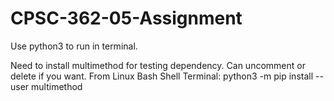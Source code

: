 # CPSC-362-05-Assignment
Use python3 to run in terminal.

Need to install multimethod for testing dependency. Can uncomment or delete if you want.
From Linux Bash Shell Terminal: 
  python3 -m pip install --user multimethod
